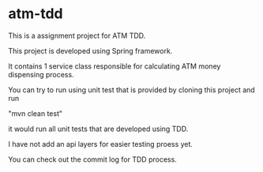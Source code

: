 # atm-tdd

This is a assignment project for ATM TDD.

This project is developed using Spring framework.

It contains 1 service class responsible for calculating ATM money dispensing process.

You can try to run using unit test that is provided by cloning this project and run 

"mvn clean test"

it would run all unit tests that are developed using TDD.

I have not add an api layers for easier testing proess yet.

You can check out the commit log for TDD process.
